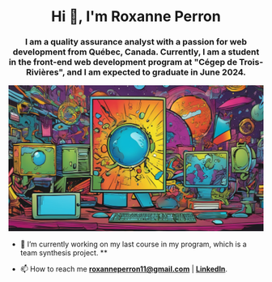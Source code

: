 <h1 align="center">Hi 👋, I'm Roxanne Perron</h1>
<h3 align="center">I am a quality assurance analyst with a passion for web development from Québec, Canada. Currently, I am a student in the front-end web development program at "Cégep de Trois-Rivières", and I am expected to graduate in June 2024.</h3>

![README Image](https://github.com/roxperron/roxperron/blob/main/parallax.png)




- 🔭 I’m currently working on my last course in my program, which is a team synthesis project. **

<!-- - 🌱 I'm currently learning **Cypress**. -->

- 📫 How to reach me **roxanneperron11@gmail.com**  |  **<a href="www.linkedin.com/in/roxanne-perron-97170917b" target="blank">LinkedIn</a>**.



